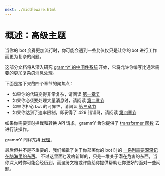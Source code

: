 ```yaml
---
next: ./middleware.html
---
```


# 概述：高级主题

当你的 bot 变得更加流行时，你可能会遇到一些比仅仅只是让你的 bot 进行工作而更为复杂的问题。

这部分文档将从深入研究 [grammY 的中间件系统](./middleware.md) 开始，它将允许你编写比通常需要的更加复杂的消息处理。

下面是接下来的四个章节的聚焦点：

- 如果你的代码变得非常复杂，请阅读 [第一章节](./structuring.md)
- 如果你必须要处理大量消息时，请阅读 [第二章节](./scaling.md)
- 如果你担心 bot 的可靠性，请阅读 [第三章节](./reliability.md)
- 如果你达到了速率限制，即获得了 429 错误码，请阅读 [第四章节](./flood.md)

如果你需要实时拦截和转换 API 请求，grammY 给你提供了 [transformer 函数](./transformers.md) 去进行该操作。

grammY 同样支持 [代理](./proxy.md)。

最后但并不是不重要的，我们编辑了关于你部署你的 bot 时的 [一系列需要深深记在脑海里的东西](./deployment.md)。
不过这里面也没啥新鲜的，只是一堆关于潜在危害的东西，当你深入时你可能会经历到。而这份文档或许能给你提供帮助让你更好的面对一些问题。
